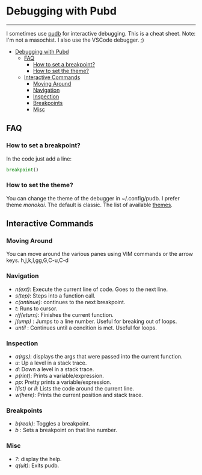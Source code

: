 # Debugging with Pubd

---

I sometimes use [pudb](https://github.com/inducer/pudb) for interactive debugging. 
This is a cheat sheet. Note: I'm not a masochist. I also use the VSCode debugger. ;) 

- [Debugging with Pubd](#debugging-with-pubd)
  - [FAQ](#faq)
    - [How to set a breakpoint?](#how-to-set-a-breakpoint)
    - [How to set the theme?](#how-to-set-the-theme)
  - [Interactive Commands](#interactive-commands)
    - [Moving Around](#moving-around)
    - [Navigation](#navigation)
    - [Inspection](#inspection)
    - [Breakpoints](#breakpoints)
    - [Misc](#misc)

## FAQ

### How to set a breakpoint?

In the code just add a line:

```python
breakpoint()
```

### How to set the theme?

You can change the theme of the debugger in ~/.config/pudb.
I prefer theme _monokai_. The default is classic.
The list of available [themes](https://github.com/inducer/pudb/blob/main/pudb/theme.py).

## Interactive Commands

### Moving Around

You can move around the various panes using VIM commands or the arrow keys.
h,j,k,l,gg,G,C-u,C-d

### Navigation

- _n(ext)_: Execute the current line of code. Goes to the next line.
- _s(tep)_: Steps into a function call.
- _c(ontinue)_: continues to the next breakpoint.
- _t_: Runs to cursor.
- _r/f(eturn)_: Finishes the current function.
- _j(ump) <line number>_: Jumps to a line number. Useful for breaking out of loops.
- _until <condition>_: Continues until a condition is met. Useful for loops.

### Inspection

- _a(rgs)_: displays the args that were passed into the current function.
- _u_: Up a level in a stack trace.
- _d_: Down a level in a stack trace.
- _p(rint)_: Prints a variable/expression.
- _pp_: Pretty prints a variable/expression.
- _l(ist)_ or _ll_: Lists the code around the current line.
- _w(here)_: Prints the current position and stack trace.

### Breakpoints

- _b(reak)_: Toggles a breakpoint.
- _b <line number>_: Sets a breakpoint on that line number.

### Misc

- _?_: display the help.
- _q(uit)_: Exits pudb.

